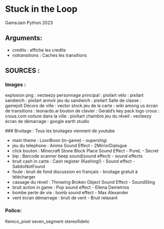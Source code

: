 # Stuck in the Loop
GameJam Python 2023
## Arguments:
- credits : affiche les credits
- notransitions : Caches les transitions

## SOURCES : 
### Images :
explosion png : vecteezy
personnage principal : pixilart
vélo : pixilart
sandwich : pixilart
armoir jeu du sandwich : pixilart
Salle de classe : gamejolt
Décors de ville : vector stock
jeu de la carte : wiki among us
écran de transitions : leonardo.ai
bouton de clavier : Gerald’s key pack
logo crous : crous.com
voiture dans la ville : pixiliart
chambre jeu du réveil : vecteezy
écran de démarrage : google earth studio

### Bruitage : Tous les bruitages viennent de youtube
- main theme : LoonBoon (in-game) - supershigi
- jeu du telephone : Anime Sound Effect - 2MirrorDialogue
- click bouton : Minecraft Stone Block Place Sound Effect - PureL - Secret
- bip : Barcode scanner beep sound(sound effect) - sound effects
- bruit cash in carte : Cash register (Kashing!) - Sound effect - SabitoNotFound
- foule : bruit de fond discussion en français - bruitage gratuit à télécharger
- cassage du réveil : Throwing Broken Object Sound Effect - SoundSling
- bruit action in game : Pop sound effect - Ellena Demetrios
- bombe perte de vie : bomb sound effect - Max Alexander
- vent écran démarrage : bruit de vent - Bruit relaxant

### Police:
Kemco_pixel
seven_segment
stereofidelic

